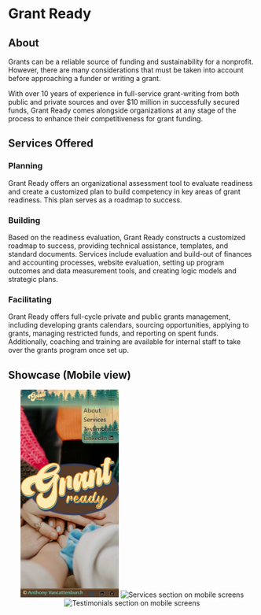 # Grant Ready

## About
Grants can be a reliable source of funding and sustainability for a nonprofit. However, there are many considerations that must be taken into account before approaching a funder or writing a grant.

With over 10 years of experience in full-service grant-writing from both public and private sources and over $10 million in successfully secured funds, Grant Ready comes alongside organizations at any stage of the process to enhance their competitiveness for grant funding.

## Services Offered
### Planning
Grant Ready offers an organizational assessment tool to evaluate readiness and create a customized plan to build competency in key areas of grant readiness. This plan serves as a roadmap to success.

### Building
Based on the readiness evaluation, Grant Ready constructs a customized roadmap to success, providing technical assistance, templates, and standard documents. Services include evaluation and build-out of finances and accounting processes, website evaluation, setting up program outcomes and data measurement tools, and creating logic models and strategic plans.

### Facilitating
Grant Ready offers full-cycle private and public grants management, including developing grants calendars, sourcing opportunities, applying to grants, managing restricted funds, and reporting on spent funds. Additionally, coaching and training are available for internal staff to take over the grants program once set up.

## Showcase (Mobile view)
<div align="center">
  <img src="./src/assets/img/Hero_mobile.png" alt="Hero section on mobile screens" width="200"/>
  <img src="https://i.ibb.co/VHnq6mq/Services-mobile.png" alt="Services section on mobile screens" width="200"/>
  <img src="https://i.ibb.co/zS4rgG0/Testimonials-mobile.png" alt="Testimonials section on mobile screens" width="200"/>
</div>
